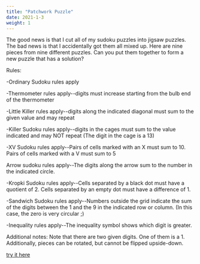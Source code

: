 ```yaml
---
title: "Patchwork Puzzle"
date: 2021-1-3
weight: 1
---
```

The good news is that I cut all of my sudoku puzzles into jigsaw puzzles. The bad news is that I accidentally got them all mixed up. Here are nine pieces from nine different puzzles. Can you put them together to form a new puzzle that has a solution?

Rules:

-Ordinary Sudoku rules apply

-Thermometer rules apply--digits must increase starting from the bulb end of the thermometer

-Little Killer rules apply--digits along the indicated diagonal must sum to the given value and may repeat

-Killer Sudoku rules apply--digits in the cages must sum to the value indicated and may NOT repeat (The digit in the cage is a 13)

-XV Sudoku rules apply--Pairs of cells marked with an X must sum to 10. Pairs of cells marked with a V must sum to 5

Arrow sudoku rules apply--The digits along the arrow sum to the number in the indicated circle.

-Kropki Sudoku rules apply--Cells separated by a black dot must have a quotient of 2. Cells separated by an empty dot must have a difference of 1.

-Sandwich Sudoku rules apply--Numbers outside the grid indicate the sum of the digits between the 1 and the 9 in the indicated row or column. (In this case, the zero is very circular ;)

-Inequality rules apply--The inequality symbol shows which digit is greater.

Additional notes: Note that there are two given digits. One of them is a 1. Additionally, pieces can be rotated, but cannot be flipped upside-down.

<a href="https://app.crackingthecryptic.com/2a4lokrvms">try it here</a>
